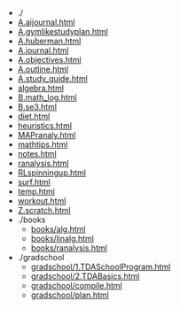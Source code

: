 * ./
* [A.aijournal.html](html/A.aijournal.html)
* [A.gymlikestudyplan.html](html/A.gymlikestudyplan.html)
* [A.huberman.html](html/A.huberman.html)
* [A.journal.html](html/A.journal.html)
* [A.objectives.html](html/A.objectives.html)
* [A.outline.html](html/A.outline.html)
* [A.study_guide.html](html/A.study_guide.html)
* [algebra.html](html/algebra.html)
* [B.math_log.html](html/B.math_log.html)
* [B.se3.html](html/B.se3.html)
* [diet.html](html/diet.html)
* [heuristics.html](html/heuristics.html)
* [MAPranaly.html](html/MAPranaly.html)
* [mathtips.html](html/mathtips.html)
* [notes.html](html/notes.html)
* [ranalysis.html](html/ranalysis.html)
* [RLspinningup.html](html/RLspinningup.html)
* [surf.html](html/surf.html)
* [temp.html](html/temp.html)
* [workout.html](html/workout.html)
* [Z.scratch.html](html/Z.scratch.html)
* ./books
  * [books/alg.html](html/books/alg.html)
  * [books/linalg.html](html/books/linalg.html)
  * [books/ranalysis.html](html/books/ranalysis.html)
* ./gradschool
  * [gradschool/1.TDASchoolProgram.html](html/gradschool/1.TDASchoolProgram.html)
  * [gradschool/2.TDABasics.html](html/gradschool/2.TDABasics.html)
  * [gradschool/compile.html](html/gradschool/compile.html)
  * [gradschool/plan.html](html/gradschool/plan.html)
